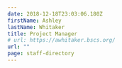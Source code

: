 ```yaml
---
date: 2018-12-18T23:03:06.180Z
firstName: Ashley
lastName: Whitaker
title: Project Manager
# url: https://awhitaker.bscs.org/
url: ""
page: staff-directory
---
```

